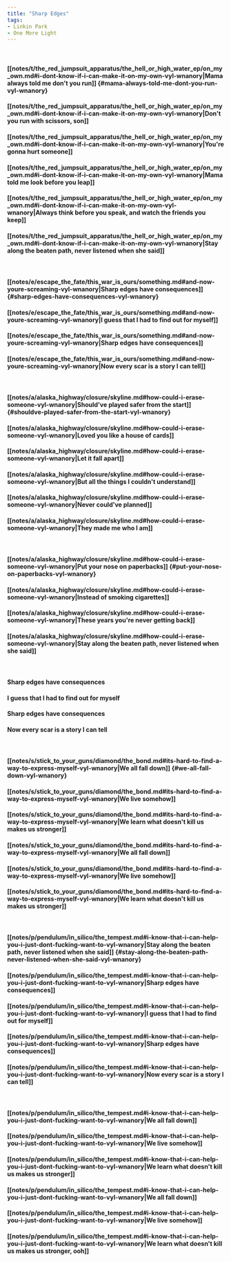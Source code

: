 ```yaml
---
title: "Sharp Edges"
tags:
- Linkin Park
- One More Light
---
```

&nbsp;
#### [[notes/t/the_red_jumpsuit_apparatus/the_hell_or_high_water_ep/on_my_own.md#i-dont-know-if-i-can-make-it-on-my-own-vyl-wnanory|Mama always told me don't you run]] {#mama-always-told-me-dont-you-run-vyl-wnanory}
#### [[notes/t/the_red_jumpsuit_apparatus/the_hell_or_high_water_ep/on_my_own.md#i-dont-know-if-i-can-make-it-on-my-own-vyl-wnanory|Don't you run with scissors, son]]
#### [[notes/t/the_red_jumpsuit_apparatus/the_hell_or_high_water_ep/on_my_own.md#i-dont-know-if-i-can-make-it-on-my-own-vyl-wnanory|You're gonna hurt someone]]
#### [[notes/t/the_red_jumpsuit_apparatus/the_hell_or_high_water_ep/on_my_own.md#i-dont-know-if-i-can-make-it-on-my-own-vyl-wnanory|Mama told me look before you leap]]
#### [[notes/t/the_red_jumpsuit_apparatus/the_hell_or_high_water_ep/on_my_own.md#i-dont-know-if-i-can-make-it-on-my-own-vyl-wnanory|Always think before you speak, and watch the friends you keep]]
#### [[notes/t/the_red_jumpsuit_apparatus/the_hell_or_high_water_ep/on_my_own.md#i-dont-know-if-i-can-make-it-on-my-own-vyl-wnanory|Stay along the beaten path, never listened when she said]]
&nbsp;
#### [[notes/e/escape_the_fate/this_war_is_ours/something.md#and-now-youre-screaming-vyl-wnanory|Sharp edges have consequences]] {#sharp-edges-have-consequences-vyl-wnanory}
#### [[notes/e/escape_the_fate/this_war_is_ours/something.md#and-now-youre-screaming-vyl-wnanory|I guess that I had to find out for myself]]
#### [[notes/e/escape_the_fate/this_war_is_ours/something.md#and-now-youre-screaming-vyl-wnanory|Sharp edges have consequences]]
#### [[notes/e/escape_the_fate/this_war_is_ours/something.md#and-now-youre-screaming-vyl-wnanory|Now every scar is a story I can tell]]
&nbsp;
#### [[notes/a/alaska_highway/closure/skyline.md#how-could-i-erase-someone-vyl-wnanory|Should've played safer from the start]] {#shouldve-played-safer-from-the-start-vyl-wnanory}
#### [[notes/a/alaska_highway/closure/skyline.md#how-could-i-erase-someone-vyl-wnanory|Loved you like a house of cards]]
#### [[notes/a/alaska_highway/closure/skyline.md#how-could-i-erase-someone-vyl-wnanory|Let it fall apart]]
#### [[notes/a/alaska_highway/closure/skyline.md#how-could-i-erase-someone-vyl-wnanory|But all the things I couldn't understand]]
#### [[notes/a/alaska_highway/closure/skyline.md#how-could-i-erase-someone-vyl-wnanory|Never could've planned]]
#### [[notes/a/alaska_highway/closure/skyline.md#how-could-i-erase-someone-vyl-wnanory|They made me who I am]]
&nbsp;
#### [[notes/a/alaska_highway/closure/skyline.md#how-could-i-erase-someone-vyl-wnanory|Put your nose on paperbacks]] {#put-your-nose-on-paperbacks-vyl-wnanory}
#### [[notes/a/alaska_highway/closure/skyline.md#how-could-i-erase-someone-vyl-wnanory|Instead of smoking cigarettes]]
#### [[notes/a/alaska_highway/closure/skyline.md#how-could-i-erase-someone-vyl-wnanory|These years you're never getting back]]
#### [[notes/a/alaska_highway/closure/skyline.md#how-could-i-erase-someone-vyl-wnanory|Stay along the beaten path, never listened when she said]]
&nbsp;
#### Sharp edges have consequences
#### I guess that I had to find out for myself
#### Sharp edges have consequences
#### Now every scar is a story I can tell
&nbsp;
#### [[notes/s/stick_to_your_guns/diamond/the_bond.md#its-hard-to-find-a-way-to-express-myself-vyl-wnanory|We all fall down]] {#we-all-fall-down-vyl-wnanory}
#### [[notes/s/stick_to_your_guns/diamond/the_bond.md#its-hard-to-find-a-way-to-express-myself-vyl-wnanory|We live somehow]]
#### [[notes/s/stick_to_your_guns/diamond/the_bond.md#its-hard-to-find-a-way-to-express-myself-vyl-wnanory|We learn what doesn't kill us makes us stronger]]
#### [[notes/s/stick_to_your_guns/diamond/the_bond.md#its-hard-to-find-a-way-to-express-myself-vyl-wnanory|We all fall down]]
#### [[notes/s/stick_to_your_guns/diamond/the_bond.md#its-hard-to-find-a-way-to-express-myself-vyl-wnanory|We live somehow]]
#### [[notes/s/stick_to_your_guns/diamond/the_bond.md#its-hard-to-find-a-way-to-express-myself-vyl-wnanory|We learn what doesn't kill us makes us stronger]]
&nbsp;
#### [[notes/p/pendulum/in_silico/the_tempest.md#i-know-that-i-can-help-you-i-just-dont-fucking-want-to-vyl-wnanory|Stay along the beaten path, never listened when she said]] {#stay-along-the-beaten-path-never-listened-when-she-said-vyl-wnanory}
#### [[notes/p/pendulum/in_silico/the_tempest.md#i-know-that-i-can-help-you-i-just-dont-fucking-want-to-vyl-wnanory|Sharp edges have consequences]]
#### [[notes/p/pendulum/in_silico/the_tempest.md#i-know-that-i-can-help-you-i-just-dont-fucking-want-to-vyl-wnanory|I guess that I had to find out for myself]]
#### [[notes/p/pendulum/in_silico/the_tempest.md#i-know-that-i-can-help-you-i-just-dont-fucking-want-to-vyl-wnanory|Sharp edges have consequences]]
#### [[notes/p/pendulum/in_silico/the_tempest.md#i-know-that-i-can-help-you-i-just-dont-fucking-want-to-vyl-wnanory|Now every scar is a story I can tell]]
&nbsp;
#### [[notes/p/pendulum/in_silico/the_tempest.md#i-know-that-i-can-help-you-i-just-dont-fucking-want-to-vyl-wnanory|We all fall down]]
#### [[notes/p/pendulum/in_silico/the_tempest.md#i-know-that-i-can-help-you-i-just-dont-fucking-want-to-vyl-wnanory|We live somehow]]
#### [[notes/p/pendulum/in_silico/the_tempest.md#i-know-that-i-can-help-you-i-just-dont-fucking-want-to-vyl-wnanory|We learn what doesn't kill us makes us stronger]]
#### [[notes/p/pendulum/in_silico/the_tempest.md#i-know-that-i-can-help-you-i-just-dont-fucking-want-to-vyl-wnanory|We all fall down]]
#### [[notes/p/pendulum/in_silico/the_tempest.md#i-know-that-i-can-help-you-i-just-dont-fucking-want-to-vyl-wnanory|We live somehow]]
#### [[notes/p/pendulum/in_silico/the_tempest.md#i-know-that-i-can-help-you-i-just-dont-fucking-want-to-vyl-wnanory|We learn what doesn't kill us makes us stronger, ooh]]
